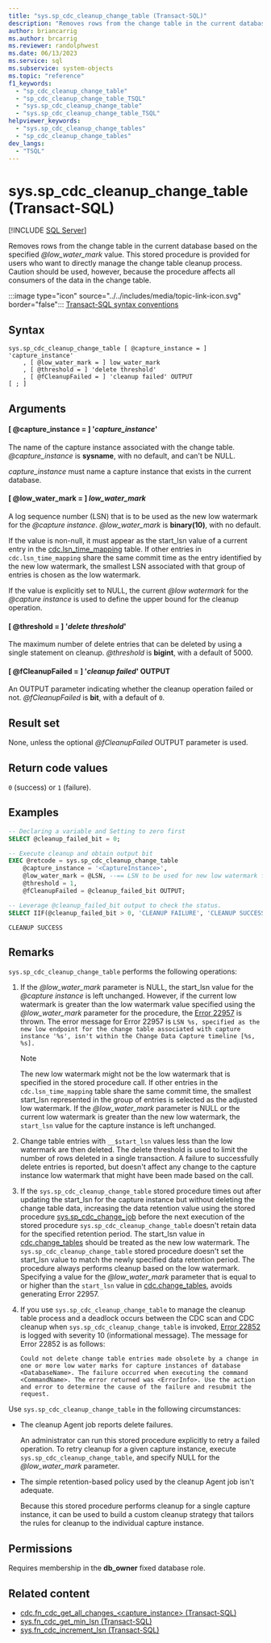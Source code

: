 ```yaml
---
title: "sys.sp_cdc_cleanup_change_table (Transact-SQL)"
description: "Removes rows from the change table in the current database based on the specified @low_water_mark value."
author: briancarrig
ms.author: brcarrig
ms.reviewer: randolphwest
ms.date: 06/13/2023
ms.service: sql
ms.subservice: system-objects
ms.topic: "reference"
f1_keywords:
  - "sp_cdc_cleanup_change_table"
  - "sp_cdc_cleanup_change_table_TSQL"
  - "sys.sp_cdc_cleanup_change_table"
  - "sys.sp_cdc_cleanup_change_table_TSQL"
helpviewer_keywords:
  - "sys.sp_cdc_cleanup_change_tables"
  - "sp_cdc_cleanup_change_tables"
dev_langs:
  - "TSQL"
---
```

# sys.sp_cdc_cleanup_change_table (Transact-SQL)

[!INCLUDE [SQL Server](../../includes/applies-to-version/sqlserver.md)]

Removes rows from the change table in the current database based on the specified *@low_water_mark* value. This stored procedure is provided for users who want to directly manage the change table cleanup process. Caution should be used, however, because the procedure affects all consumers of the data in the change table.

:::image type="icon" source="../../includes/media/topic-link-icon.svg" border="false"::: [Transact-SQL syntax conventions](../../t-sql/language-elements/transact-sql-syntax-conventions-transact-sql.md)

## Syntax

```syntaxsql
sys.sp_cdc_cleanup_change_table [ @capture_instance = ] 'capture_instance'
    , [ @low_water_mark = ] low_water_mark
    , [ @threshold = ] 'delete threshold'
    , [ @fCleanupFailed = ] 'cleanup failed' OUTPUT
[ ; ]
```

## Arguments

#### [ @capture_instance = ] '*capture_instance*'

The name of the capture instance associated with the change table. *@capture_instance* is **sysname**, with no default, and can't be NULL.

*capture_instance* must name a capture instance that exists in the current database.

#### [ @low_water_mark = ] *low_water_mark*

A log sequence number (LSN) that is to be used as the new low watermark for the *@capture instance*. *@low_water_mark* is **binary(10)**, with no default.

If the value is non-null, it must appear as the start_lsn value of a current entry in the [cdc.lsn_time_mapping](../system-tables/cdc-lsn-time-mapping-transact-sql.md) table. If other entries in `cdc.lsn_time_mapping` share the same commit time as the entry identified by the new low watermark, the smallest LSN associated with that group of entries is chosen as the low watermark.

If the value is explicitly set to NULL, the current *@low watermark* for the *@capture instance* is used to define the upper bound for the cleanup operation.

#### [ @threshold = ] '*delete threshold*'

The maximum number of delete entries that can be deleted by using a single statement on cleanup. *@threshold* is **bigint**, with a default of 5000.

#### [ @fCleanupFailed = ] '*cleanup failed*' OUTPUT

An OUTPUT parameter indicating whether the cleanup operation failed or not. *@fCleanupFailed* is **bit**, with a default of `0`.

## Result set

None, unless the optional *@fCleanupFailed* OUTPUT parameter is used.

## Return code values

`0` (success) or `1` (failure).

## Examples

```sql
-- Declaring a variable and Setting to zero first
SELECT @cleanup_failed_bit = 0;

-- Execute cleanup and obtain output bit
EXEC @retcode = sys.sp_cdc_cleanup_change_table
    @capture_instance = '<CaptureInstance>',
    @low_water_mark = @LSN, --== LSN to be used for new low watermark for capture instance
    @threshold = 1,
    @fCleanupFailed = @cleanup_failed_bit OUTPUT;

-- Leverage @cleanup_failed_bit output to check the status.
SELECT IIF(@cleanup_failed_bit > 0, 'CLEANUP FAILURE', 'CLEANUP SUCCESS');
```

```output
CLEANUP SUCCESS
```

## Remarks

`sys.sp_cdc_cleanup_change_table` performs the following operations:

1. If the *@low_water_mark* parameter is NULL, the start_lsn value for the *@capture instance* is left unchanged. However, if the current low watermark is greater than the low watermark value specified using the *@low_water_mark* parameter for the procedure, the [Error 22957](../errors-events/database-engine-events-and-errors.md) is thrown. The error message for Error 22957 is `LSN %s, specified as the new low endpoint for the change table associated with capture instance '%s', isn't within the Change Data Capture timeline [%s, %s].`

   > [!NOTE]  
   > The new low watermark might not be the low watermark that is specified in the stored procedure call. If other entries in the `cdc.lsn_time_mapping` table share the same commit time, the smallest start_lsn represented in the group of entries is selected as the adjusted low watermark. If the *@low_water_mark* parameter is NULL or the current low watermark is greater than the new low watermark, the `start_lsn` value for the capture instance is left unchanged.

1. Change table entries with `__$start_lsn` values less than the low watermark are then deleted. The delete threshold is used to limit the number of rows deleted in a single transaction. A failure to successfully delete entries is reported, but doesn't affect any change to the capture instance low watermark that might have been made based on the call.

1. If the `sys.sp_cdc_cleanup_change_table` stored procedure times out after updating the start_lsn for the capture instance but without deleting the change table data, increasing the data retention value using the stored procedure [sys.sp_cdc_change_job](sys-sp-cdc-change-job-transact-sql.md) before the next execution of the stored procedure `sys.sp_cdc_cleanup_change_table` doesn't retain data for the specified retention period. The start_lsn value in [cdc.change_tables](../system-tables/cdc-change-tables-transact-sql.md) should be treated as the new low watermark. The `sys.sp_cdc_cleanup_change_table` stored procedure doesn't set the start_lsn value to match the newly specified data retention period. The procedure always performs cleanup based on the low watermark. Specifying a value for the *@low_water_mark* parameter that is equal to or higher than the `start_lsn` value in [cdc.change_tables](../system-tables/cdc-change-tables-transact-sql.md), avoids generating Error 22957.

1. If you use `sys.sp_cdc_cleanup_change_table` to manage the cleanup table process and a deadlock occurs between the CDC scan and CDC cleanup when `sys.sp_cdc_cleanup_change_table` is invoked, [Error 22852](../errors-events/database-engine-events-and-errors.md) is logged with severity 10 (informational message). The message for Error 22852 is as follows:

   ```output
   Could not delete change table entries made obsolete by a change in one or more low water marks for capture instances of database <DatabaseName>. The failure occurred when executing the command <CommandName>. The error returned was <ErrorInfo>. Use the action and error to determine the cause of the failure and resubmit the request.
   ```

Use `sys.sp_cdc_cleanup_change_table` in the following circumstances:

- The cleanup Agent job reports delete failures.

  An administrator can run this stored procedure explicitly to retry a failed operation. To retry cleanup for a given capture instance, execute `sys.sp_cdc_cleanup_change_table`, and specify NULL for the *@low_water_mark* parameter.

- The simple retention-based policy used by the cleanup Agent job isn't adequate.

  Because this stored procedure performs cleanup for a single capture instance, it can be used to build a custom cleanup strategy that tailors the rules for cleanup to the individual capture instance.

## Permissions

Requires membership in the **db_owner** fixed database role.

## Related content

- [cdc.fn_cdc_get_all_changes_&lt;capture_instance&gt; (Transact-SQL)](../system-functions/cdc-fn-cdc-get-all-changes-capture-instance-transact-sql.md)
- [sys.fn_cdc_get_min_lsn (Transact-SQL)](../system-functions/sys-fn-cdc-get-min-lsn-transact-sql.md)
- [sys.fn_cdc_increment_lsn (Transact-SQL)](../system-functions/sys-fn-cdc-increment-lsn-transact-sql.md)
